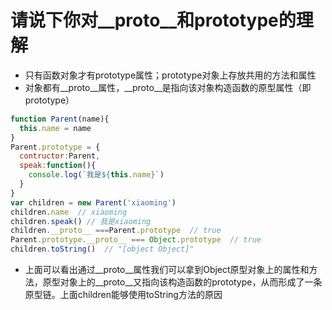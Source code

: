 # 请说下你对__proto__和prototype的理解

- 只有函数对象才有prototype属性；prototype对象上存放共用的方法和属性
- 对象都有__proto__属性，__proto__是指向该对象构造函数的原型属性（即prototype）
```js
function Parent(name){
  this.name = name
}
Parent.prototype = {
  contructor:Parent,
  speak:function(){
    console.log(`我是${this.name}`)
  }
}
var children = new Parent('xiaoming')
children.name  // xiaoming
children.speak() // 我是xiaoming
children.__proto__ ===Parent.prototype  // true       
Parent.prototype.__proto__ === Object.prototype  // true  
children.toString()  // "[object Object]"
```
- 上面可以看出通过__proto__属性我们可以拿到Object原型对象上的属性和方法，原型对象上的__proto__又指向该构造函数的prototype，从而形成了一条原型链。上面children能够使用toString方法的原因
